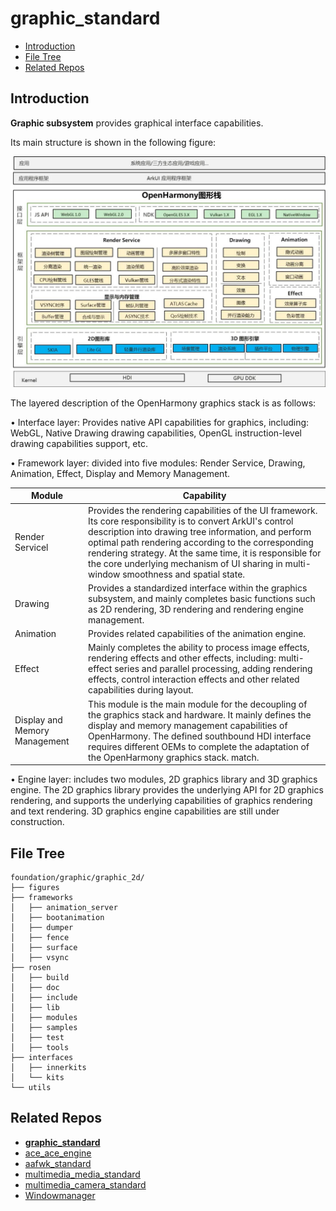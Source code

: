 # graphic_standard

- [Introduction](#Introduction)
- [File Tree](#file-tree)
- [Related Repos](#related-repos)

## Introduction

**Graphic subsystem** provides graphical interface capabilities.

Its main structure is shown in the following figure:

![Graphic subsystem architecture diagram](./figures/graphic_rosen_architecture.jpg)

The layered description of the OpenHarmony graphics stack is as follows:

• Interface layer: Provides native API capabilities for graphics, including: WebGL, Native Drawing drawing capabilities, OpenGL instruction-level drawing capabilities support, etc.

• Framework layer: divided into five modules: Render Service, Drawing, Animation, Effect, Display and Memory Management.

| Module | Capability  |
|-------------------------|-------------------------------------------------------------------------------------------|
| Render Servicel | Provides the rendering capabilities of the UI framework. Its core responsibility is to convert ArkUI's control description into drawing tree information, and perform optimal path rendering according to the corresponding rendering strategy. At the same time, it is responsible for the core underlying mechanism of UI sharing in multi-window smoothness and spatial state. |
| Drawing | Provides a standardized interface within the graphics subsystem, and mainly completes basic functions such as 2D rendering, 3D rendering and rendering engine management. |
| Animation | Provides related capabilities of the animation engine. |
| Effect | Mainly completes the ability to process image effects, rendering effects and other effects, including: multi-effect series and parallel processing, adding rendering effects, control interaction effects and other related capabilities during layout. |
| Display and Memory Management | This module is the main module for the decoupling of the graphics stack and hardware. It mainly defines the display and memory management capabilities of OpenHarmony. The defined southbound HDI interface requires different OEMs to complete the adaptation of the OpenHarmony graphics stack. match. |

• Engine layer: includes two modules, 2D graphics library and 3D graphics engine. The 2D graphics library provides the underlying API for 2D graphics rendering, and supports the underlying capabilities of graphics rendering and text rendering. 3D graphics engine capabilities are still under construction.

## File Tree

```
foundation/graphic/graphic_2d/
├── figures               
├── frameworks             
│   ├── animation_server   
│   ├── bootanimation      
│   ├── dumper             
│   ├── fence              
│   ├── surface             
│   ├── vsync               
├── rosen                  
│   ├── build               
│   ├── doc                
│   ├── include           
│   ├── lib                
│   ├── modules            
│   ├── samples           
│   ├── test             
│   ├── tools           
├── interfaces           
│   ├── innerkits         
│   └── kits               
└── utils               
```

## Related Repos
- [**graphic_standard**](https://gitee.com/openharmony/graphic_standard)
- [ace_ace_engine](https://gitee.com/openharmony/ace_ace_engine)
- [aafwk_standard](https://gitee.com/openharmony/aafwk_standard)
- [multimedia_media_standard](https://gitee.com/openharmony/multimedia_media_standard)
- [multimedia_camera_standard](https://gitee.com/openharmony/multimedia_camera_standard)
- [Windowmanager](https://gitee.com/openharmony/windowmanager)